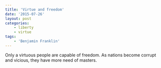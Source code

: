 ```yaml
---
title: 'Virtue and freedom'
date: '2015-07-26'
layout: post
categories:
    - liberty
    - virtue
tags:
    - 'Benjamin Franklin'
---
```


Only a virtuous people are capable of freedom. As nations become corrupt and vicious, they have more need of masters.